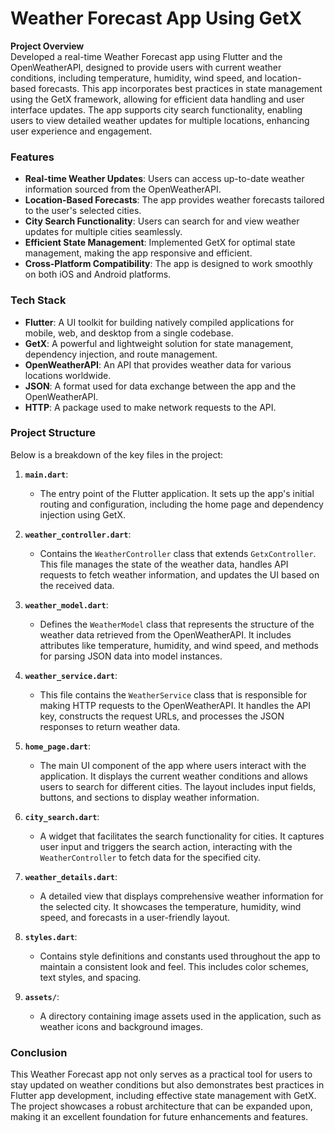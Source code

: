 # Weather Forecast App Using GetX

**Project Overview**  
Developed a real-time Weather Forecast app using Flutter and the OpenWeatherAPI, designed to provide users with current weather conditions, including temperature, humidity, wind speed, and location-based forecasts. This app incorporates best practices in state management using the GetX framework, allowing for efficient data handling and user interface updates. The app supports city search functionality, enabling users to view detailed weather updates for multiple locations, enhancing user experience and engagement.

### Features
- **Real-time Weather Updates**: Users can access up-to-date weather information sourced from the OpenWeatherAPI.
- **Location-Based Forecasts**: The app provides weather forecasts tailored to the user's selected cities.
- **City Search Functionality**: Users can search for and view weather updates for multiple cities seamlessly.
- **Efficient State Management**: Implemented GetX for optimal state management, making the app responsive and efficient.
- **Cross-Platform Compatibility**: The app is designed to work smoothly on both iOS and Android platforms.

### Tech Stack
- **Flutter**: A UI toolkit for building natively compiled applications for mobile, web, and desktop from a single codebase.
- **GetX**: A powerful and lightweight solution for state management, dependency injection, and route management.
- **OpenWeatherAPI**: An API that provides weather data for various locations worldwide.
- **JSON**: A format used for data exchange between the app and the OpenWeatherAPI.
- **HTTP**: A package used to make network requests to the API.

### Project Structure
Below is a breakdown of the key files in the project:

1. **`main.dart`**:
   - The entry point of the Flutter application. It sets up the app's initial routing and configuration, including the home page and dependency injection using GetX.

2. **`weather_controller.dart`**:
   - Contains the `WeatherController` class that extends `GetxController`. This file manages the state of the weather data, handles API requests to fetch weather information, and updates the UI based on the received data.

3. **`weather_model.dart`**:
   - Defines the `WeatherModel` class that represents the structure of the weather data retrieved from the OpenWeatherAPI. It includes attributes like temperature, humidity, and wind speed, and methods for parsing JSON data into model instances.

4. **`weather_service.dart`**:
   - This file contains the `WeatherService` class that is responsible for making HTTP requests to the OpenWeatherAPI. It handles the API key, constructs the request URLs, and processes the JSON responses to return weather data.

5. **`home_page.dart`**:
   - The main UI component of the app where users interact with the application. It displays the current weather conditions and allows users to search for different cities. The layout includes input fields, buttons, and sections to display weather information.

6. **`city_search.dart`**:
   - A widget that facilitates the search functionality for cities. It captures user input and triggers the search action, interacting with the `WeatherController` to fetch data for the specified city.

7. **`weather_details.dart`**:
   - A detailed view that displays comprehensive weather information for the selected city. It showcases the temperature, humidity, wind speed, and forecasts in a user-friendly layout.

8. **`styles.dart`**:
   - Contains style definitions and constants used throughout the app to maintain a consistent look and feel. This includes color schemes, text styles, and spacing.

9. **`assets/`**:
   - A directory containing image assets used in the application, such as weather icons and background images.

### Conclusion
This Weather Forecast app not only serves as a practical tool for users to stay updated on weather conditions but also demonstrates best practices in Flutter app development, including effective state management with GetX. The project showcases a robust architecture that can be expanded upon, making it an excellent foundation for future enhancements and features.
